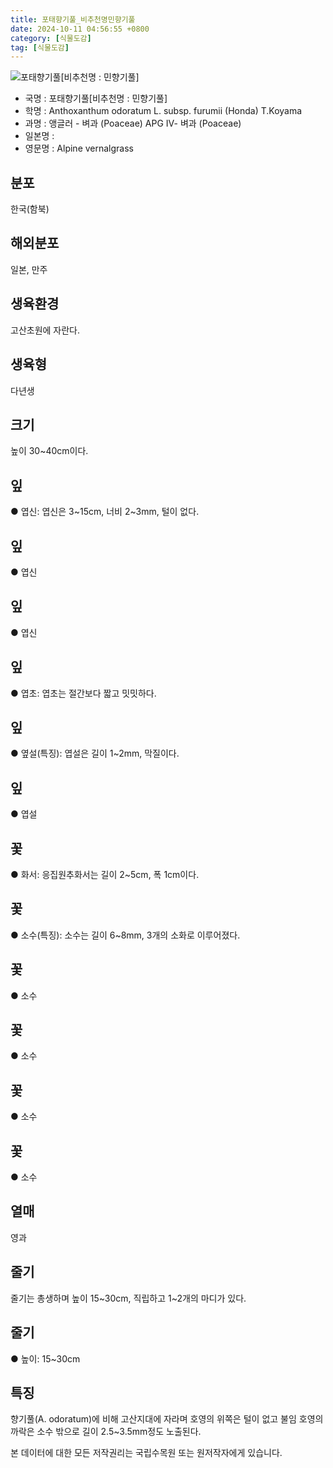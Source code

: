 ```yaml
---
title: 포태향기풀_비추천명민향기풀
date: 2024-10-11 04:56:55 +0800
category: [식물도감]
tag: [식물도감]
---
```




![포태향기풀[비추천명 : 민향기풀]](/fileUpload/plants/basic/Gramineae/Anthoxanthum/14281/1_th2.JPG)
- 국명 : 포태향기풀[비추천명 : 민향기풀]
- 학명 : Anthoxanthum odoratum L. subsp. furumii (Honda) T.Koyama
- 과명 : 앵글러 - 벼과 (Poaceae) APG Ⅳ- 벼과 (Poaceae)
- 일본명 : 
- 영문명 : Alpine vernalgrass


## 분포
한국(함북)
## 해외분포
일본, 만주
## 생육환경
고산초원에 자란다.
## 생육형
다년생
## 크기
높이 30~40cm이다.
## 잎
● 엽신: 엽신은 3~15cm, 너비 2~3mm, 털이 없다.
## 잎
● 엽신
## 잎
● 엽신
## 잎
● 엽초: 엽초는 절간보다 짧고 밋밋하다.
## 잎
● 옆설(특징): 엽설은 길이 1~2mm, 막질이다.
## 잎
● 엽설
## 꽃
● 화서: 응집원추화서는 길이 2~5cm, 폭 1cm이다.
## 꽃
● 소수(특징): 소수는 길이 6~8mm, 3개의 소화로 이루어졌다.
## 꽃
● 소수
## 꽃
● 소수
## 꽃
● 소수
## 꽃
● 소수
## 열매
영과
## 줄기
줄기는 총생하며 높이 15~30cm, 직립하고 1~2개의 마디가 있다.
## 줄기
● 높이: 15~30cm
## 특징
향기풀(A. odoratum)에 비해 고산지대에 자라며 호영의 위쪽은 털이 없고 불임 호영의 까락은 소수 밖으로 길이 2.5~3.5mm정도 노출된다.






본 데이터에 대한 모든 저작권리는 국립수목원 또는 원저작자에게 있습니다.
